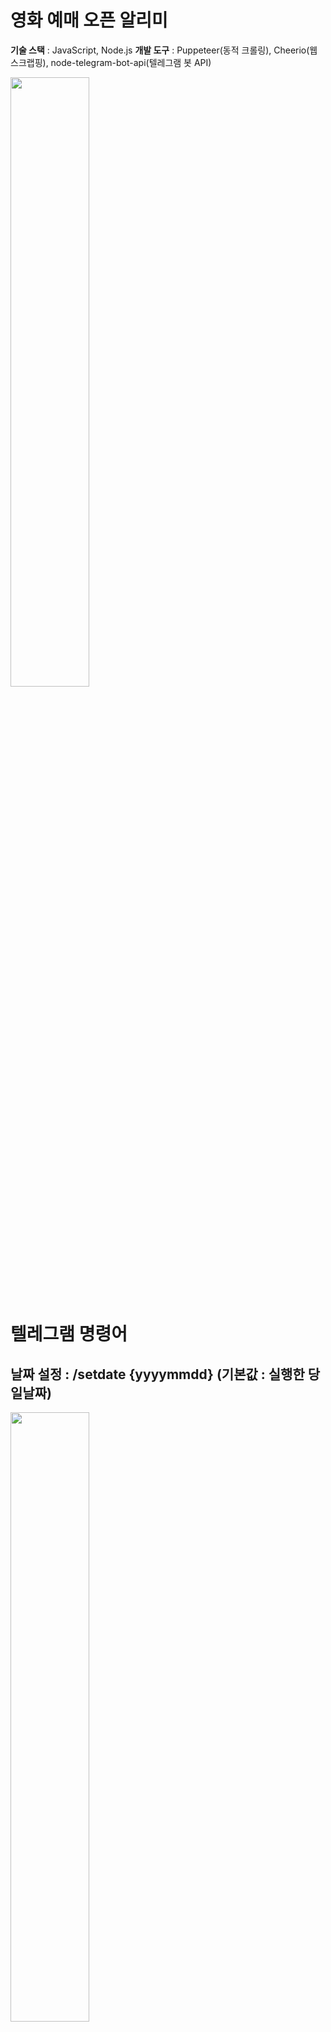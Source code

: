 # 영화 예매 오픈 알리미
**기술 스택** : JavaScript, Node.js
**개발 도구** : Puppeteer(동적 크롤링), Cheerio(웹 스크랩핑), node-telegram-bot-api(텔레그램 봇 API) <br>

<image src="https://github.com/DongminL/movie_reservation_notification/assets/108854865/dd9f4c92-f63a-4658-8ec3-db996cf69b7d" width="50%" height="50%">

# 텔레그램 명령어
## 날짜 설정 : /setdate {yyyymmdd} (기본값 : 실행한 당일날짜)
<image src="https://github.com/DongminL/movie_reservation_notification/assets/108854865/8b9026e3-5c3f-4a4b-b6ec-b99a09547099" width="50%" height="50%">

## 극장 설정 : /settheater {용아맥 or 코돌비 or 남돌비}
용아맥 : CGV 용산 아이파크몰점 아이맥스  (기본값) <br>
코돌비 : MEGABOX 코엑스점 돌비 시네마 <br>
남돌비 : MEGABOX 남양주 현대아울렛 스페이스원점 돌비 시네마 <br>
<image src="https://github.com/DongminL/movie_reservation_notification/assets/108854865/143f2ab4-edf3-42a3-b8b7-4d2bbac24eb0" width="50%" height="50%">

